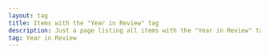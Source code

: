 ```yaml
---
layout: tag
title: Items with the "Year in Review" tag
description: Just a page listing all items with the "Year in Review" tag
tag: Year in Review
---
```

